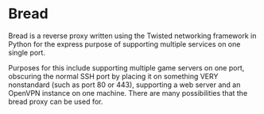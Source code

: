 # Bread
Bread is a reverse proxy written using the Twisted networking framework in Python for the express purpose of supporting multiple services on one single port.

Purposes for this include supporting multiple game servers on one port, obscuring the normal SSH port by placing it on something VERY nonstandard (such as port 80 or 443), supporting a web server and an OpenVPN instance on one machine.
There are many possibilities that the bread proxy can be used for.